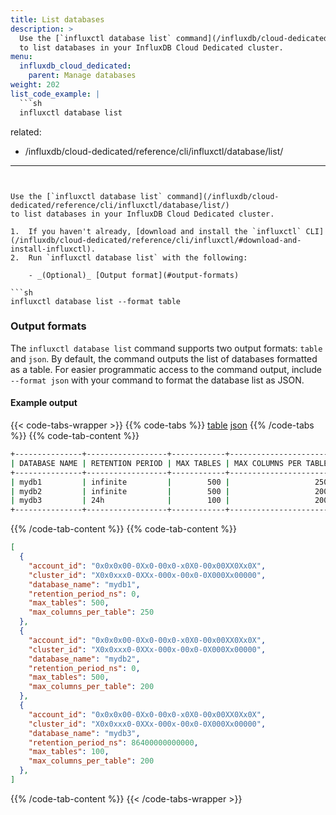 ```yaml
---
title: List databases
description: >
  Use the [`influxctl database list` command](/influxdb/cloud-dedicated/reference/cli/influxctl/database/list/)
  to list databases in your InfluxDB Cloud Dedicated cluster.
menu:
  influxdb_cloud_dedicated:
    parent: Manage databases
weight: 202
list_code_example: |
  ```sh
  influxctl database list
  ```
related:
  - /influxdb/cloud-dedicated/reference/cli/influxctl/database/list/
---
```


Use the [`influxctl database list` command](/influxdb/cloud-dedicated/reference/cli/influxctl/database/list/)
to list databases in your InfluxDB Cloud Dedicated cluster.

1.  If you haven't already, [download and install the `influxctl` CLI](/influxdb/cloud-dedicated/reference/cli/influxctl/#download-and-install-influxctl).
2.  Run `influxctl database list` with the following:

    - _(Optional)_ [Output format](#output-formats)

```sh
influxctl database list --format table
```

### Output formats

The `influxctl database list` command supports two output formats: `table` and `json`.
By default, the command outputs the list of databases formatted as a table.
For easier programmatic access to the command output, include `--format json`
with your command to format the database list as JSON.

#### Example output

{{< code-tabs-wrapper >}}
{{% code-tabs %}}
[table](#)
[json](#)
{{% /code-tabs %}}
{{% code-tab-content %}}

```sh
+---------------+------------------+------------+-----------------------+
| DATABASE NAME | RETENTION PERIOD | MAX TABLES | MAX COLUMNS PER TABLE |
+---------------+------------------+------------+-----------------------+
| mydb1         | infinite         |        500 |                   250 |
| mydb2         | infinite         |        500 |                   200 |
| mydb3         | 24h              |        100 |                   200 |
+---------------+------------------+------------+-----------------------+
```

{{% /code-tab-content %}}
{{% code-tab-content %}}

```json
[
  {
    "account_id": "0x0x0x00-0Xx0-00x0-x0X0-00x00XX0Xx0X",
    "cluster_id": "X0x0xxx0-0XXx-000x-00x0-0X000Xx00000",
    "database_name": "mydb1",
    "retention_period_ns": 0,
    "max_tables": 500,
    "max_columns_per_table": 250
  },
  {
    "account_id": "0x0x0x00-0Xx0-00x0-x0X0-00x00XX0Xx0X",
    "cluster_id": "X0x0xxx0-0XXx-000x-00x0-0X000Xx00000",
    "database_name": "mydb2",
    "retention_period_ns": 0,
    "max_tables": 500,
    "max_columns_per_table": 200
  },
  {
    "account_id": "0x0x0x00-0Xx0-00x0-x0X0-00x00XX0Xx0X",
    "cluster_id": "X0x0xxx0-0XXx-000x-00x0-0X000Xx00000",
    "database_name": "mydb3",
    "retention_period_ns": 86400000000000,
    "max_tables": 100,
    "max_columns_per_table": 200
  },
]
```

{{% /code-tab-content %}}
{{< /code-tabs-wrapper >}}
